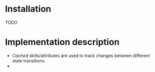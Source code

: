 # Installation
TODO

# Implementation description
- *Cached* skills/attributes are used to track changes between different state transitions.
-

